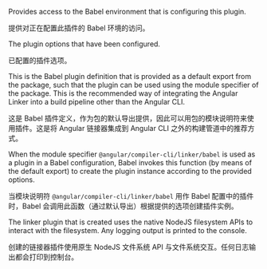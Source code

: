Provides access to the Babel environment that is configuring this plugin.

提供对正在配置此插件的 Babel 环境的访问。

The plugin options that have been configured.

已配置的插件选项。

This is the Babel plugin definition that is provided as a default export from the package, such
that the plugin can be used using the module specifier of the package. This is the recommended
way of integrating the Angular Linker into a build pipeline other than the Angular CLI.

这是 Babel 插件定义，作为包的默认导出提供，因此可以用包的模块说明符来使用插件。这是将 Angular
链接器集成到 Angular CLI 之外的构建管道中的推荐方式。

When the module specifier `@angular/compiler-cli/linker/babel` is used as a plugin in a Babel
configuration, Babel invokes this function \(by means of the default export\) to create the plugin
instance according to the provided options.

当模块说明符 `@angular/compiler-cli/linker/babel` 用作 Babel 配置中的插件时，Babel
会调用此函数（通过默认导出）根据提供的选项创建插件实例。

The linker plugin that is created uses the native NodeJS filesystem APIs to interact with the
filesystem. Any logging output is printed to the console.

创建的链接器插件使用原生 NodeJS 文件系统 API 与文件系统交互。任何日志输出都会打印到控制台。